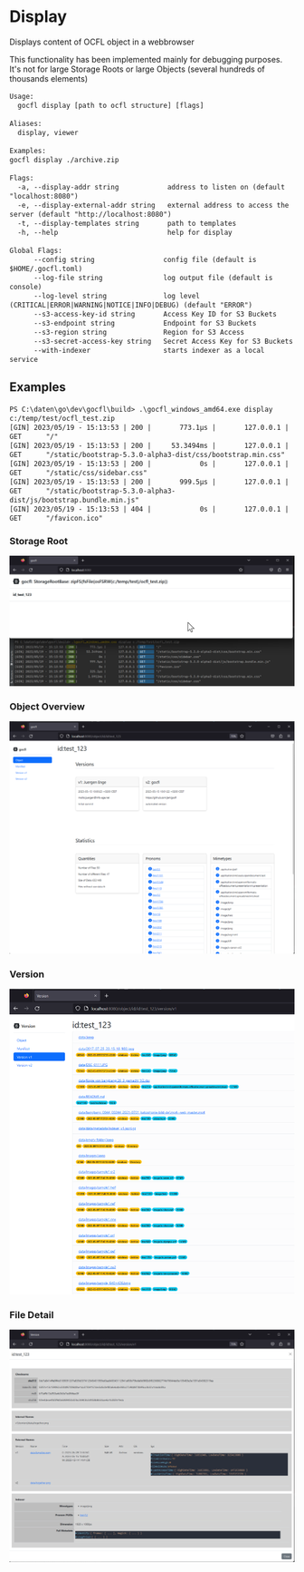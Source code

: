 # Display

Displays content of OCFL object in a webbrowser

This functionality has been implemented mainly for debugging purposes.
It's not for large Storage Roots or large Objects (several hundreds of thousands elements)

```
Usage:
  gocfl display [path to ocfl structure] [flags]

Aliases:
  display, viewer

Examples:
gocfl display ./archive.zip

Flags:
  -a, --display-addr string            address to listen on (default "localhost:8080")
  -e, --display-external-addr string   external address to access the server (default "http://localhost:8080")
  -t, --display-templates string       path to templates
  -h, --help                           help for display

Global Flags:
      --config string                 config file (default is $HOME/.gocfl.toml)
      --log-file string               log output file (default is console)
      --log-level string              log level (CRITICAL|ERROR|WARNING|NOTICE|INFO|DEBUG) (default "ERROR")
      --s3-access-key-id string       Access Key ID for S3 Buckets
      --s3-endpoint string            Endpoint for S3 Buckets
      --s3-region string              Region for S3 Access
      --s3-secret-access-key string   Secret Access Key for S3 Buckets
      --with-indexer                  starts indexer as a local service
```

## Examples

```
PS C:\daten\go\dev\gocfl\build> .\gocfl_windows_amd64.exe display c:/temp/test/ocfl_test.zip
[GIN] 2023/05/19 - 15:13:53 | 200 |       773.1µs |       127.0.0.1 | GET      "/"
[GIN] 2023/05/19 - 15:13:53 | 200 |     53.3494ms |       127.0.0.1 | GET      "/static/bootstrap-5.3.0-alpha3-dist/css/bootstrap.min.css"
[GIN] 2023/05/19 - 15:13:53 | 200 |            0s |       127.0.0.1 | GET      "/static/css/sidebar.css"
[GIN] 2023/05/19 - 15:13:53 | 200 |       999.5µs |       127.0.0.1 | GET      "/static/bootstrap-5.3.0-alpha3-dist/js/bootstrap.bundle.min.js"
[GIN] 2023/05/19 - 15:13:53 | 404 |            0s |       127.0.0.1 | GET      "/favicon.ico"
```
### Storage Root

![Start](display_start.png)

### Object Overview
![Object Overview](display_object_overview.png)

### Version
![Object Version](display_version.png)

### File Detail
![File Detail](display_detail_png.png)